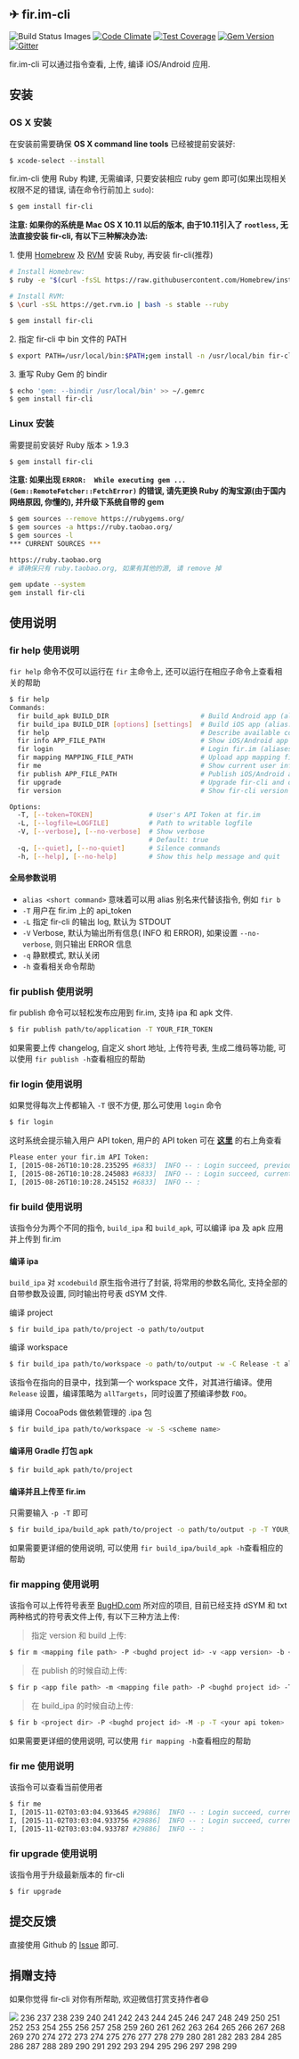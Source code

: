 ✈ fir.im-cli
---

![Build Status Images](https://travis-ci.org/FIRHQ/fir-cli.svg)
[![Code Climate](https://codeclimate.com/github/FIRHQ/fir-cli/badges/gpa.svg)](https://codeclimate.com/github/FIRHQ/fir-cli)
[![Test Coverage](https://codeclimate.com/github/FIRHQ/fir-cli/badges/coverage.svg)](https://codeclimate.com/github/FIRHQ/fir-cli/coverage)
[![Gem Version](https://badge.fury.io/rb/fir-cli.svg)](http://badge.fury.io/rb/fir-cli)
[![Gitter](https://badges.gitter.im/Join%20Chat.svg)](https://gitter.im/FIRHQ/fir-cli?utm_source=badge&utm_medium=badge&utm_campaign=pr-badge)

fir.im-cli 可以通过指令查看, 上传, 编译 iOS/Android 应用.

## 安装

### OS X 安装

在安装前需要确保 **OS X command line tools** 已经被提前安装好:

```sh
$ xcode-select --install
```

fir.im-cli 使用 Ruby 构建, 无需编译, 只要安装相应 ruby gem 即可(如果出现相关权限不足的错误, 请在命令行前加上 `sudo`):

```sh
$ gem install fir-cli
```

**注意: 如果你的系统是 Mac OS X 10.11 以后的版本, 由于10.11引入了 `rootless`, 无法直接安装 fir-cli, 有以下三种解决办法:**

1\. 使用 [Homebrew](http://brew.sh/) 及 [RVM](https://rvm.io/) 安装 Ruby, 再安装 fir-cli(推荐)

```sh
# Install Homebrew:
$ ruby -e "$(curl -fsSL https://raw.githubusercontent.com/Homebrew/install/master/install)"

# Install RVM:
$ \curl -sSL https://get.rvm.io | bash -s stable --ruby

$ gem install fir-cli
```

2\. 指定 fir-cli 中 bin 文件的 PATH

```sh
$ export PATH=/usr/local/bin:$PATH;gem install -n /usr/local/bin fir-cli
```

3\. 重写 Ruby Gem 的 bindir

```sh
$ echo 'gem: --bindir /usr/local/bin' >> ~/.gemrc
$ gem install fir-cli
```

### Linux 安装

需要提前安装好 Ruby 版本 > 1.9.3

```sh
$ gem install fir-cli
```

**注意: 如果出现 `ERROR:  While executing gem ... (Gem::RemoteFetcher::FetchError)` 的错误, 请先更换 Ruby 的淘宝源(由于国内网络原因, 你懂的), 并升级下系统自带的 gem**

```sh
$ gem sources --remove https://rubygems.org/
$ gem sources -a https://ruby.taobao.org/
$ gem sources -l
*** CURRENT SOURCES ***

https://ruby.taobao.org
# 请确保只有 ruby.taobao.org, 如果有其他的源, 请 remove 掉

gem update --system
gem install fir-cli
```

## 使用说明

### fir help 使用说明

`fir help` 命令不仅可以运行在 `fir` 主命令上, 还可以运行在相应子命令上查看相关的帮助

```sh
$ fir help
Commands:
  fir build_apk BUILD_DIR                       # Build Android app (alias: `ba`).
  fir build_ipa BUILD_DIR [options] [settings]  # Build iOS app (alias: `bi`).
  fir help                                      # Describe available commands or one specific command (aliases: `h`).
  fir info APP_FILE_PATH                        # Show iOS/Android app info, support ipa/apk file (aliases: `i`).
  fir login                                     # Login fir.im (aliases: `l`).
  fir mapping MAPPING_FILE_PATH                 # Upload app mapping file to BugHD.com (aliases: `m`).
  fir me                                        # Show current user info if user is logined.
  fir publish APP_FILE_PATH                     # Publish iOS/Android app to fir.im, support ipa/apk file (aliases: `...
  fir upgrade                                   # Upgrade fir-cli and quit (aliases: `u`).
  fir version                                   # Show fir-cli version number and quit (aliases: `v`).

Options:
  -T, [--token=TOKEN]              # User's API Token at fir.im
  -L, [--logfile=LOGFILE]          # Path to writable logfile
  -V, [--verbose], [--no-verbose]  # Show verbose
                                   # Default: true
  -q, [--quiet], [--no-quiet]      # Silence commands
  -h, [--help], [--no-help]        # Show this help message and quit
```
#### 全局参数说明

- `alias <short command>` 意味着可以用 alias 别名来代替该指令, 例如 `fir b`
- `-T` 用户在 fir.im 上的 api_token
- `-L` 指定 fir-cli 的输出 log, 默认为 STDOUT
- `-V` Verbose, 默认为输出所有信息( INFO 和 ERROR), 如果设置 `--no-verbose`, 则只输出 ERROR 信息
- `-q` 静默模式, 默认关闭
- `-h` 查看相关命令帮助

### fir publish 使用说明

fir publish 命令可以轻松发布应用到 fir.im, 支持 ipa 和 apk 文件.

```sh
$ fir publish path/to/application -T YOUR_FIR_TOKEN
```

如果需要上传 changelog, 自定义 short 地址, 上传符号表, 生成二维码等功能, 可以使用 `fir publish -h`查看相应的帮助

### fir login 使用说明

如果觉得每次上传都输入 `-T` 很不方便, 那么可使用 `login` 命令

```sh
$ fir login
```

这时系统会提示输入用户 API token, 用户的 API token 可在 **[这里](http://fir.im/apps/apitoken)** 的右上角查看

```sh
Please enter your fir.im API Token:
I, [2015-08-26T10:10:28.235295 #6833]  INFO -- : Login succeed, previous user's email: xxx@xxx.com
I, [2015-08-26T10:10:28.245083 #6833]  INFO -- : Login succeed, current  user's email: xxx@xxx.com
I, [2015-08-26T10:10:28.245152 #6833]  INFO -- :
```

### fir build 使用说明

该指令分为两个不同的指令, `build_ipa` 和 `build_apk`, 可以编译 ipa 及 apk 应用并上传到 fir.im

#### 编译 ipa

`build_ipa` 对 `xcodebuild` 原生指令进行了封装, 将常用的参数名简化, 支持全部的自带参数及设置, 同时输出符号表 dSYM 文件.

编译 project

```
$ fir build_ipa path/to/project -o path/to/output
```

编译 workspace

```sh
$ fir build_ipa path/to/workspace -o path/to/output -w -C Release -t allTargets GCC_PREPROCESSOR_DEFINITIONS="FOO=bar"
```

该指令在指向的目录中，找到第一个 workspace 文件，对其进行编译。使用 `Release` 设置，编译策略为 `allTargets`，同时设置了预编译参数 `FOO`。

编译用 CocoaPods 做依赖管理的 .ipa 包

```sh
$ fir build_ipa path/to/workspace -w -S <scheme name>
```

#### 编译用 Gradle 打包 apk

```sh
$ fir build_apk path/to/project
```

#### 编译并且上传至 fir.im

只需要输入 `-p -T` 即可

```sh
$ fir build_ipa/build_apk path/to/project -o path/to/output -p -T YOUR_FIR_TOKEN -c YOUR_CHANGELOG
```

如果需要更详细的使用说明, 可以使用 `fir build_ipa/build_apk -h`查看相应的帮助

### fir mapping 使用说明

该指令可以上传符号表至 [BugHD.com](http://bughd.com) 所对应的项目, 目前已经支持 dSYM 和 txt 两种格式的符号表文件上传, 有以下三种方法上传:

> 指定 version 和 build 上传:

```sh
$ fir m <mapping file path> -P <bughd project id> -v <app version> -b <app build> -T <your api token>
```

> 在 publish 的时候自动上传:

```sh
$ fir p <app file path> -m <mapping file path> -P <bughd project id> -T <your api token>
```
> 在 build_ipa 的时候自动上传:

```sh
$ fir b <project dir> -P <bughd project id> -M -p -T <your api token>
```

如果需要更详细的使用说明, 可以使用 `fir mapping -h`查看相应的帮助

### fir me 使用说明

该指令可以查看当前使用者

```sh
$ fir me
I, [2015-11-02T03:03:04.933645 #29886]  INFO -- : Login succeed, current user's email: xxxx
I, [2015-11-02T03:03:04.933756 #29886]  INFO -- : Login succeed, current user's name:  xxxx
I, [2015-11-02T03:03:04.933787 #29886]  INFO -- :
```

### fir upgrade 使用说明

该指令用于升级最新版本的 fir-cli

```sh
$ fir upgrade
```

## 提交反馈

直接使用 Github 的 [Issue](https://github.com/FIRHQ/fir-cli/issues) 即可.

## 捐赠支持

如果你觉得 fir-cli 对你有所帮助, 欢迎微信打赏支持作者:smile:

![](http://7rf35s.com1.z0.glb.clouddn.com/coffee.png)
236
237
238
239
240
241
242
243
244
245
246
247
248
249
250
251
252
253
254
255
256
257
258
259
260
261
262
263
264
265
266
267
268
269
270
274
272
273
274
275
276
277
278
279
280
281
282
283
284
285
286
287
288
289
290
291
292
293
294
295
296
297
298
299
